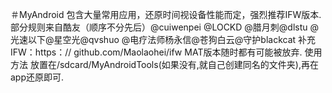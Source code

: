 ＃MyAndroid
包含大量常用应用，还原时间视设备性能而定，强烈推荐IFW版本.
部分规则来自酷友（顺序不分先后）@cuiwenpei @LOCKD @腊月刺@dlstu @光速以下@星空光@qvshuo @电疗法师杨永信@苍狗白云@守护blackcat
补充
IFW：https：// github.com/Maolaohei/ifw
MAT版本随时都有可能被放弃.
使用方法
放置在/sdcard/MyAndroidTools(如果没有,就自己创建同名的文件夹),再在app还原即可.
